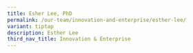 ```yaml
---
title: Esher Lee, PhD
permalink: /our-team/innovation-and-enterprise/esther-lee/
variant: tiptap
description: Esther Lee
third_nav_title: Innovation & Enterprise
---
```

